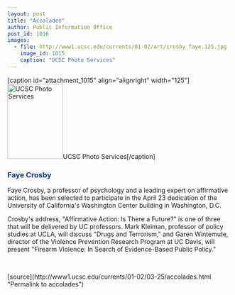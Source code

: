 ```yaml
---
layout: post
title: "Accolades"
author: Public Information Office
post_id: 1016
images:
  - file: http://www1.ucsc.edu/currents/01-02/art/crosby_faye.125.jpg
    image_id: 1015
    caption: "UCSC Photo Services"
---
```


[caption id="attachment_1015" align="alignright" width="125"]<a href="http://localhost/mysite/wp-content/uploads/2002/03/crosby_faye.125.jpg"><img class="size-full wp-image-1015" src="http://localhost/mysite/wp-content/uploads/2002/03/crosby_faye.125.jpg" alt="UCSC Photo Services" width="125" height="169" /></a>UCSC Photo Services[/caption]
<h3>
  <font color="#003399">Faye Crosby</font>
</h3>Faye Crosby, a professor of psychology and a leading expert on affirmative action, has been selected to participate in the April 23 dedication of the University of California's Washington Center building in Washington, D.C.
<p>
  Crosby's address, "Affirmative Action: Is There a Future?" is one of three that will be delivered by UC professors. Mark Kleiman, professor of policy studies at UCLA, will discuss "Drugs and Terrorism," and Garen Wintemute, director of the Violence Prevention Research Program at UC Davis, will present "Firearm Violence: In Search of Evidence-Based Public Policy."
</p>
<p>

</p>
<p>
  <br>
  </p>
[source](http://www1.ucsc.edu/currents/01-02/03-25/accolades.html "Permalink to accolades")
